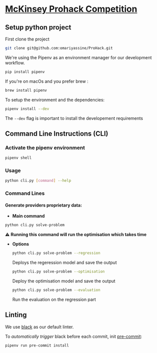 # [McKinsey Prohack Competition](https://prohack.org/)

## Setup python project

First clone the project

```bash
git clone git@github.com:omariyassine/ProHack.git
```

We're using the Pipenv as an environment manager for our development workflow. 

```bash
pip install pipenv
```

If you're on macOs and you prefer brew :

```bash
brew install pipenv
```

To setup the environment and the dependencies:

```bash
pipenv install --dev
```

The `--dev` flag is important to install the developement requirements


## Command Line Instructions (CLI)

### Activate the pipenv environment

```bash
pipenv shell
```

### Usage

```bash
python cli.py [command] --help
```

### Command Lines

#### Generate providers proprietary data:

* **Main command** 

```bash
python cli.py solve-problem
```

:warning: **Running this command will run the optimisation which takes time**

* **Options**

    ```bash
    python cli.py solve-problem --regression
    ```
   Deploys the regeression model and save the output

    ```bash
    python cli.py solve-problem --optimisation
    ```
    Deploy the optimisation model and save the output

    ```bash 
    python cli.py solve-problem --evaluation
    ```
    Run the evaluation on the regression part


## Linting

We use [black](https://github.com/psf/black) as our default linter.

To *automatically trigger* black before each commit, init [pre-commit](https://pre-commit.com/):

```bash
pipenv run pre-commit install
```
